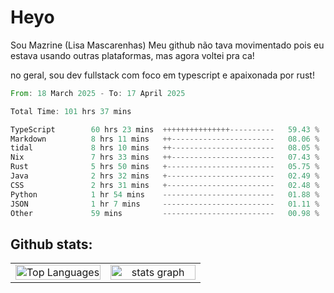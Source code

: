 # Heyo

Sou Mazrine (Lisa Mascarenhas)
Meu github não tava movimentado pois eu estava usando outras plataformas, mas agora voltei pra ca!

no geral, sou dev fullstack com foco em typescript e apaixonada por rust!
<!--START_SECTION:waka-->

```rust
From: 18 March 2025 - To: 17 April 2025

Total Time: 101 hrs 37 mins

TypeScript        60 hrs 23 mins  +++++++++++++++----------   59.43 %
Markdown          8 hrs 11 mins   ++-----------------------   08.06 %
tidal             8 hrs 10 mins   ++-----------------------   08.05 %
Nix               7 hrs 33 mins   ++-----------------------   07.43 %
Rust              5 hrs 50 mins   +------------------------   05.75 %
Java              2 hrs 32 mins   +------------------------   02.49 %
CSS               2 hrs 31 mins   +------------------------   02.48 %
Python            1 hr 54 mins    -------------------------   01.88 %
JSON              1 hr 7 mins     -------------------------   01.11 %
Other             59 mins         -------------------------   00.98 %
```

<!--END_SECTION:waka-->

<!--
**Mazrine/Mazrine** is a ✨ _special_ ✨ repository because its `README.md` (this file) appears on your GitHub profile.

Here are some ideas to get you started:

- 🔭 I’m currently working on ...
- 🌱 I’m currently learning ...
- 👯 I’m looking to collaborate on ...
- 🤔 I’m looking for help with ...
- 💬 Ask me about ...
- 📫 How to reach me: ...
- 😄 Pronouns: ...
- ⚡ Fun fact: ...
-->


## Github stats:

<div align="center">
  <table width="100%">
    <tr>
      <td align="center" width="50%">
        <img src="https://github-readme-stats.vercel.app/api/top-langs/?username=mazrine&theme=tokyonight&layout=donut&langs_count=10&locale=pt-br" width="100%" alt="Top Languages" />
      </td>
      <td align="center" width="50%">
        <img src="https://github-readme-stats-yxqy.vercel.app/api?username=mazrine&hide_title=false&hide_rank=false&show_icons=true&count_private=true&disable_animations=false&theme=midnight-purple&locale=en&hide_border=true&order=1" width="100%" alt="stats graph" />
      </td>
    </tr>
  </table>
</div>
